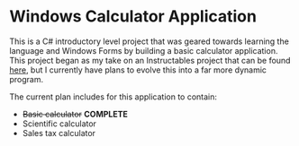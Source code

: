 # Windows Calculator Application
This is a C# introductory level project that was geared towards learning the language and Windows Forms by building a basic calculator application. This project began as my take on an Instructables project that can be found <a href="http://www.instructables.com/id/Creating-a-Calculator-Visual-Studio-C/">here</a>, but I currently have plans to evolve this into a far more dynamic program.

The current plan includes for this application to contain:
  - <strike>Basic calculator</strike> <b>COMPLETE</b>
  - Scientific calculator
  - Sales tax calculator
